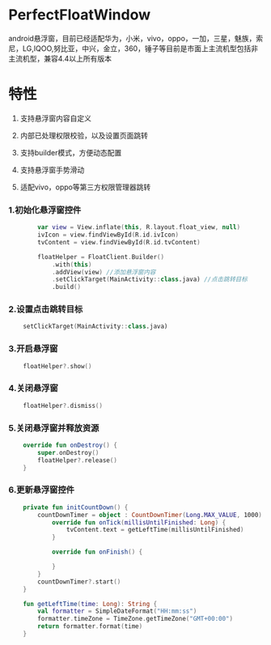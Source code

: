 # PerfectFloatWindow
android悬浮窗，目前已经适配华为，小米，vivo，oppo，一加，三星，魅族，索尼，LG,IQOO,努比亚，中兴，金立，360，锤子等目前是市面上主流机型包括非主流机型，兼容4.4以上所有版本

# 特性
 1. 支持悬浮窗内容自定义
 
 2. 内部已处理权限校验，以及设置页面跳转
 
 3. 支持builder模式，方便动态配置
 
 4. 支持悬浮窗手势滑动
 
 5. 适配vivo，oppo等第三方权限管理器跳转  

### 1.初始化悬浮窗控件
``` kotlin
        var view = View.inflate(this, R.layout.float_view, null)
        ivIcon = view.findViewById(R.id.ivIcon)
        tvContent = view.findViewById(R.id.tvContent)

        floatHelper = FloatClient.Builder()
            .with(this)
            .addView(view) //添加悬浮窗内容
            .setClickTarget(MainActivity::class.java) //点击跳转目标
            .build()
```

### 2.设置点击跳转目标
``` kotlin
    setClickTarget(MainActivity::class.java)
```

### 3.开启悬浮窗
``` kotlin
    floatHelper?.show()
```

### 4.关闭悬浮窗
``` kotlin
    floatHelper?.dismiss()
```

### 5.关闭悬浮窗并释放资源
``` kotlin
    override fun onDestroy() {
        super.onDestroy()
        floatHelper?.release()
    }
```

### 6.更新悬浮窗控件
``` kotlin
    private fun initCountDown() {
        countDownTimer = object : CountDownTimer(Long.MAX_VALUE, 1000) {
            override fun onTick(millisUntilFinished: Long) {
                tvContent.text = getLeftTime(millisUntilFinished)
            }

            override fun onFinish() {

            }
        }
        countDownTimer?.start()
    }

    fun getLeftTime(time: Long): String {
        val formatter = SimpleDateFormat("HH:mm:ss")
        formatter.timeZone = TimeZone.getTimeZone("GMT+00:00")
        return formatter.format(time)
    }
```
